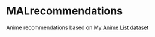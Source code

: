 # MALrecommendations
Anime recommendations based on [My Anime List dataset](https://www.kaggle.com/azathoth42/myanimelist)
